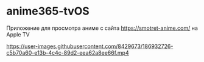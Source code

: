# anime365-tvOS

Приложение для просмотра аниме с сайта https://smotret-anime.com/ на Apple TV

https://user-images.githubusercontent.com/8429673/186932726-c5b70a60-e13b-4c4c-89d2-eea62a8ee66f.mp4

